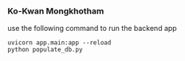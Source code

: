 ### Ko-Kwan Mongkhotham

use the following command to run the backend app
```
uvicorn app.main:app --reload
python populate_db.py
```